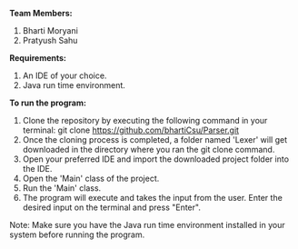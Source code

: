 **Team Members:**

1. Bharti Moryani
2. Pratyush Sahu

**Requirements:**

1. An IDE of your choice.
2. Java run time environment.

**To run the program:**

1.	Clone the repository by executing the following command in your terminal:
      git clone https://github.com/bhartiCsu/Parser.git
2.	Once the cloning process is completed, a folder named 'Lexer' will get downloaded in the directory where you ran the git clone command.
3.	Open your preferred IDE and import the downloaded project folder into the IDE.
4.	Open the 'Main' class of the project.
5.	Run the 'Main' class.
6.	The program will execute and takes the input from the user. Enter the desired input on the terminal and press "Enter".

Note: Make sure you have the Java run time environment installed in your system before running the program.